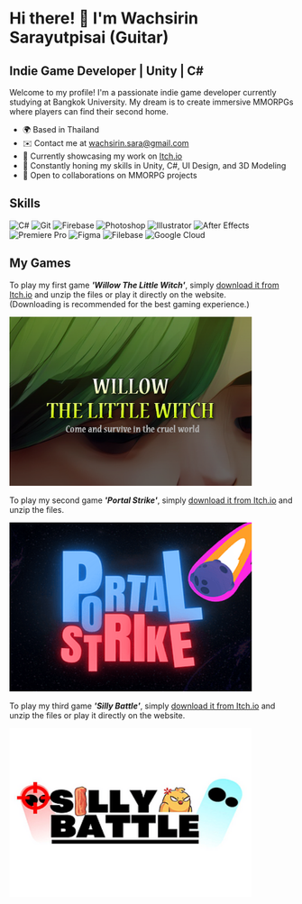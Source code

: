# Hi there! 👋 I'm Wachsirin Sarayutpisai (Guitar)

## Indie Game Developer | Unity | C# 

Welcome to my profile! I'm a passionate indie game developer currently studying at Bangkok University. My dream is to create immersive MMORPGs where players can find their second home.

* 🌍 Based in Thailand
* ✉️ Contact me at [wachsirin.sara@gmail.com](mailto:wachsirin.sara@gmail.com)
* 🚀 Currently showcasing my work on [Itch.io](https://hisguitar.itch.io/)
* 🧠 Constantly honing my skills in Unity, C#, UI Design, and 3D Modeling
* 🤝 Open to collaborations on MMORPG projects

## Skills 
<p align="left">
  <img src="https://raw.githubusercontent.com/danielcranney/readme-generator/main/public/icons/skills/csharp-colored.svg" width="36" height="36" alt="C#" />
  <img src="https://raw.githubusercontent.com/danielcranney/readme-generator/main/public/icons/skills/git-colored.svg" width="36" height="36" alt="Git" />
  <img src="https://raw.githubusercontent.com/danielcranney/readme-generator/main/public/icons/skills/firebase-colored.svg" width="36" height="36" alt="Firebase" />
  <img src="https://raw.githubusercontent.com/danielcranney/readme-generator/main/public/icons/skills/photoshop-colored.svg" width="36" height="36" alt="Photoshop" />
  <img src="https://raw.githubusercontent.com/danielcranney/readme-generator/main/public/icons/skills/illustrator-colored.svg" width="36" height="36" alt="Illustrator" />
  <img src="https://raw.githubusercontent.com/danielcranney/readme-generator/main/public/icons/skills/aftereffects-colored.svg" width="36" height="36" alt="After Effects" />
  <img src="https://raw.githubusercontent.com/danielcranney/readme-generator/main/public/icons/skills/premierepro-colored.svg" width="36" height="36" alt="Premiere Pro" />
  <img src="https://raw.githubusercontent.com/danielcranney/readme-generator/main/public/icons/skills/figma-colored.svg" width="36" height="36" alt="Figma" />
  <img src="https://raw.githubusercontent.com/danielcranney/readme-generator/main/public/icons/skills/filebase-colored.svg" width="36" height="36" alt="Filebase" />
  <img src="https://raw.githubusercontent.com/danielcranney/readme-generator/main/public/icons/skills/googlecloud-colored.svg" width="36" height="36" alt="Google Cloud" />
</p>

## My Games
To play my first game ***'Willow The Little Witch'***, simply [download it from Itch.io](https://hisguitar.itch.io/willow) and unzip the files or play it directly on the website.  
(Downloading is recommended for the best gaming experience.)
<p align="left">
  <a href="https://hisguitar.itch.io/willow" target="_blank" rel="noreferrer">
    <img src="Willow_Cover.png" width="430" height="300" alt="Willow The Little Witch" />
  </a>
</p>

To play my second game ***'Portal Strike'***, simply [download it from Itch.io](https://hisguitar.itch.io/portal-strike) and unzip the files.
<p align="left">
  <a href="https://hisguitar.itch.io/portal-strike" target="_blank" rel="noreferrer">
    <img src="PortalStrike_Cover.png" width="430" height="300" alt="Portal Strike" />
  </a>
</p>

To play my third game ***'Silly Battle'***, simply [download it from Itch.io](https://qiqitaro.itch.io/silly-battle) and unzip the files or play it directly on the website.
<p align="left">
  <a href="https://qiqitaro.itch.io/silly-battle" target="_blank" rel="noreferrer">
    <img src="SillyBattle_Cover.png" width="430" height="300" alt="Silly Battle" />
  </a>
</p>
